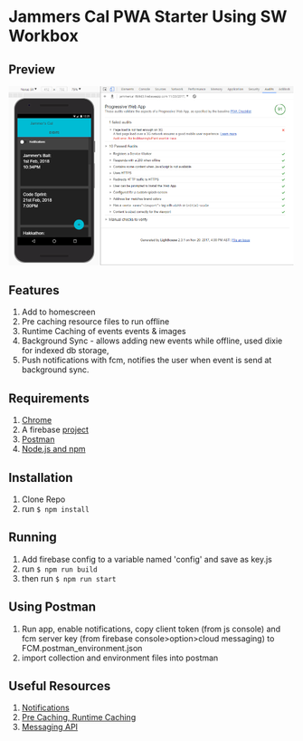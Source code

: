 # Jammers Cal PWA Starter Using SW Workbox

## Preview
![alt text](report.png)

## Features
1. Add to homescreen
2. Pre caching resource files to run offline
3. Runtime Caching of events events & images
4. Background Sync - allows adding new events while offline, used dixie for indexed db storage,
5. Push notifications with fcm, notifies the user when event is send at background sync.

## Requirements
1. [Chrome](https://www.google.com/chrome/browser/desktop/index.html)
2. A firebase [project](https://accounts.google.com/signin/v2/identifier?passive=1209600&osid=1&continue=https%3A%2F%2Fconsole.firebase.google.com%2F&followup=https%3A%2F%2Fconsole.firebase.google.com%2F&flowName=GlifWebSignIn&flowEntry=ServiceLogin)
3. [Postman](https://www.getpostman.com/apps)
4. [Node.js and npm](https://nodejs.org/en/download/)

## Installation
1. Clone Repo
2. run ```$ npm install ```

## Running
1. Add firebase config to a variable named 'config' and save as key.js
2. run ```$ npm run build ```
3. then run ```$ npm run start```

## Using Postman
1. Run app, enable notifications, copy client token (from js console) and fcm server key (from firebase console>option>cloud messaging) to FCM.postman_environment.json
2. import collection and environment files into postman

## Useful Resources
1. [Notifications](https://web-push-book.gauntface.com/demos/notification-examples/)
2. [Pre Caching, Runtime Caching](https://github.com/GoogleChromeLabs/sw-precache)
3. [Messaging API](https://firebase.google.com/docs/cloud-messaging/js/client)
